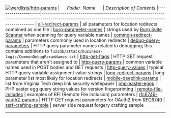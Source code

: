 [![werdlists/http-params](https://img.shields.io/badge/werdlists-http-params-purple.svg?logo=github&style=popout&longCache=true)](# "werdlists/http-params")
|&nbsp;&nbsp;&nbsp;&nbsp;&nbsp;&nbsp;_Folder&nbsp;&nbsp;Name_&nbsp;&nbsp;&nbsp;&nbsp;&nbsp;&nbsp;| _Description of Contents_
|:--------------------|--------------------------------------------------------------------------------------------------------------------------------------------------------
| [all-redirect-params](all-redirect-params.txt) |  all parameters for location redirects combined as one file 
| [burp-parameter-names](burp-parameter-names.txt) |  strings used by [Burp Suite Scanner](https://portswigger.net/burp) when scanning for query variable names 
| [common-redirect-params](common-redirect-params.txt) |  parameters commonly used in location redirects 
| [debug-query-parameters](debug-query-parameters.txt) |  HTTP query parameter names related to debugging; this contains additions to `fuzzdb/attack/business-logic/CommonDebugParamNames.txt`
| [http-get-flags](http-get-flags.txt) |  HTTP GET request parameters that aren't assigned to 
| [http-query-params](http-query-params.txt) |  common variable names used in POST bodies and GET requests 
| [http-query-values](http-query-values.txt) |  typical HTTP query variable assignment value strings 
| [long-redirect-params](long-redirect-params.txt) |  long parameter list most likely for location redirects 
| [mobile-deeplink-params](mobile-deeplink-params.txt) |  list from Virginia Tech deep link security whitepaper 
| [php-easter-eggs](php-easter-eggs.txt) |  PHP easter egg query string values for version fingerprinting 
| [remote-file-includes](remote-file-includes.txt) |  examples of RFI (Remote File Inclusion) parameters 
| [rfc6749-oauth2-params](rfc6749-oauth2-params.txt) |  HTTP GET request parameters for OAuth2 from [RFC6749](https://tools.ietf.org/html/rfc6749) 
| [ssrf-crafting-sample](ssrf-crafting-sample.txt) |  server side request forgery crafting sample 

* * *

